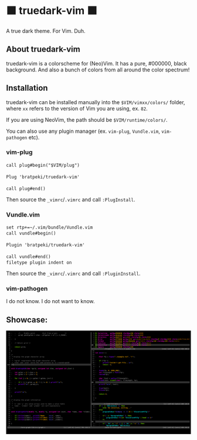 # ⬛ truedark-vim ⬛
A true dark theme. For Vim. Duh.

## About truedark-vim
truedark-vim is a colorscheme for (Neo)Vim. It has a pure, #000000, black background. And also a bunch of colors from all around the color spectrum!

## Installation
truedark-vim can be installed manually into the `$VIM/vimxx/colors/` folder, where `xx` refers to the version of Vim you are using, ex. `82`.

If you are using NeoVim, the path should be `$VIM/runtime/colors/`.

You can also use any plugin manager (ex. `vim-plug`, `Vundle.vim`, `vim-pathogen` etc).

### vim-plug
```
call plug#begin("$VIM/plug")

Plug 'bratpeki/truedark-vim'

call plug#end()
```
Then source the `_vimrc`/`.vimrc` and call `:PlugInstall`.

### Vundle.vim
```
set rtp+=~/.vim/bundle/Vundle.vim
call vundle#begin()

Plugin 'bratpeki/truedark-vim'

call vundle#end()
filetype plugin indent on
```
Then source the `_vimrc`/`.vimrc` and call `:PluginInstall`.

### vim-pathogen
I do not know. I do not want to know.

## Showcase:
![truedark](./img/ex1.png)
